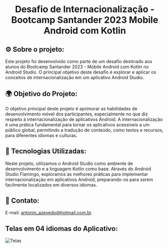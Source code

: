# <h1 align="center">Desafio de Internacionalização - Bootcamp Santander 2023 Mobile Android com Kotlin</h1>

## ⚙️ Sobre o projeto:
Este projeto foi desenvolvido como parte de um desafio destinado aos alunos do Bootcamp Santander 2023 - Mobile Android com Kotlin no Android Studio.
O principal objetivo deste desafio é explorar e aplicar os conceitos de internacionalização em um aplicativo Android Studio.

## 🌍 Objetivo do Projeto:
O objetivo principal deste projeto é aprimorar as habilidades de desenvolvimento móvel dos participantes, especialmente no que diz respeito à internacionalização de aplicativos Android.
A internacionalização é uma prática fundamental para tornar os aplicativos acessíveis a um público global, permitindo a tradução de conteúdo, como textos e recursos, para diferentes idiomas e culturas.

## 📱 Tecnologias Utilizadas:
Neste projeto, utilizamos o Android Studio como ambiente de desenvolvimento e a linguagem Kotlin como base.
Através do Android Studio Flamingo, exploramos as melhores práticas para implementar internacionalização em aplicativos Android, preparando-os para serem facilmente localizados em diversos idiomas.

## 📧 Contato:
E-mail: antonio_azevedo@hotmail.com.br

## Telas em 04 idiomas do Aplicativo:

![Telas](https://github.com/DevAntonioAzevedo/meu_primeiro_app_dio/assets/135359653/9c01a646-1baa-4003-8bb8-3a6fe8fa532d)

